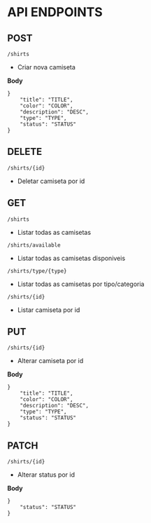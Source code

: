 # API ENDPOINTS

## POST
`/shirts`  <br/>
- Criar nova camiseta

**Body**
```
}
	"title": "TITLE",
	"color": "COLOR",
	"description": "DESC",
	"type": "TYPE",
	"status": "STATUS"
}
```
## DELETE
`/shirts/{id}`  <br/>
- Deletar camiseta por id

## GET
`/shirts`  <br/>
- Listar todas as camisetas

`/shirts/available`  <br/>
- Listar todas as camisetas disponiveis

`/shirts/type/{type}`  <br/>
- Listar todas as camisetas por tipo/categoria

`/shirts/{id}`  <br/>
- Listar camiseta por id

## PUT
`/shirts/{id}`  <br/>
- Alterar camiseta por id

**Body**
```
}
	"title": "TITLE",
	"color": "COLOR",
	"description": "DESC",
	"type": "TYPE",
	"status": "STATUS"
}
```

## PATCH
`/shirts/{id}`  <br/>
- Alterar status por id

**Body**
```
}
	"status": "STATUS"
}
```

